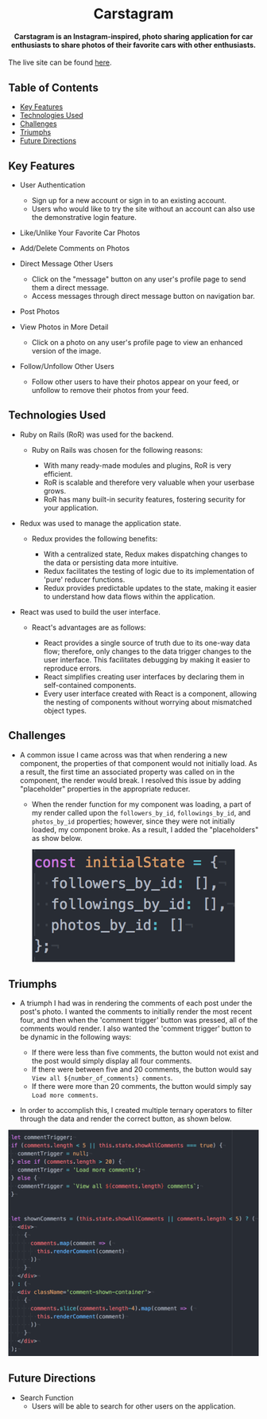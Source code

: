 <h1 align="center"> Carstagram </h1>
<h4 align="center">
Carstagram is an Instagram-inspired, photo sharing application for car enthusiasts to share photos of their favorite cars with other enthusiasts.
</h4>

The live site can be found [here](https://carstagram.herokuapp.com/#/).

## Table of Contents

- [Key Features](#key-features)
- [Technologies Used](#technologies-used)
- [Challenges](#challenges)
- [Triumphs](#triumphs)
- [Future Directions](#future-directions)
 
## Key Features
* User Authentication
  * Sign up for a new account or sign in to an existing account.
  * Users who would like to try the site without an account can also use the demonstrative login feature.

* Like/Unlike Your Favorite Car Photos
 
* Add/Delete Comments on Photos

* Direct Message Other Users
  * Click on the "message" button on any user's profile page to send them a direct message.
  * Access messages through direct message button on navigation bar.

* Post Photos

* View Photos in More Detail
  * Click on a photo on any user's profile page to view an enhanced version of the image.
  
* Follow/Unfollow Other Users
  * Follow other users to have their photos appear on your feed, or unfollow to remove their photos from your feed.
  
## Technologies Used
* Ruby on Rails (RoR) was used for the backend. 
  * Ruby on Rails was chosen for the following reasons:
  
    * With many ready-made modules and plugins, RoR is very efficient.
    * RoR is scalable and therefore very valuable when your userbase grows.
    * RoR has many built-in security features, fostering security for your application.
    
* Redux was used to manage the application state.
  * Redux provides the following benefits:
    
    * With a centralized state, Redux makes dispatching changes to the data or persisting data more intuitive.
    * Redux facilitates the testing of logic due to its implementation of 'pure' reducer functions.
    * Redux provides predictable updates to the state, making it easier to understand how data flows within the application.
    
* React was used to build the user interface.
  * React's advantages are as follows:
    
    * React provides a single source of truth due to its one-way data flow; therefore, only changes to the data trigger changes to the       user interface. This facilitates debugging by making it easier to reproduce errors.
    * React simplifies creating user interfaces by declaring them in self-contained components.
    * Every user interface created with React is a component, allowing the nesting of components without worrying about mismatched           object types.

## Challenges
* A common issue I came across was that when rendering a new component, the properties of that component would not initially load. As a   result, the first time an associated property was called on in the component, the render would break. I resolved this issue by adding   "placeholder" properties in the appropriate reducer.

  * When the render function for my component was loading, a part of my render called upon the `followers_by_id`, `followings_by_id`,       and `photos_by_id` properties; however, since they were not initially loaded, my component broke. As a result, I added the  "placeholders" as show below.

<p align="center">
<a href="https://andrewopes789.github.io/blinddate-website/">
    <img alt="BlindDate" title="BlindDate" src="https://github.com/andrewopes789/carstagram/blob/master/user_reducer.png" >
</a>
</p> 

## Triumphs
* A triumph I had was in rendering the comments of each post under the post's photo. I wanted the comments to initially render the most recent four, and then when the 'comment trigger' button was pressed, all of the comments would render. I also wanted the 'comment trigger' button to be dynamic in the following ways:

  * If there were less than five comments, the button would not exist and the post would simply display all four comments.
  * If there were between five and 20 comments, the button would say `View all ${number_of_comments} comments`.
  * If there were more than 20 comments, the button would simply say `Load more comments`.
  
* In order to accomplish this, I created multiple ternary operators to filter through the data and render the correct button, as shown below.

<p align="center">
<a href="https://andrewopes789.github.io/blinddate-website/">
    <img alt="BlindDate" title="BlindDate" src="https://github.com/andrewopes789/carstagram/blob/master/comments.png" >
</a>
</p>

## Future Directions
* Search Function
  * Users will be able to search for other users on the application.
